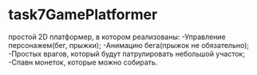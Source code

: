 # task7GamePlatformer

простой 2D платформер, в котором реализованы:
-Управление персонажем(бег, прыжки);
-Анимацию бега(прыжок не обязательно);
-Простых врагов, который будут патрулировать небольшой участок;
-Спавн монеток, которые можно собирать.
